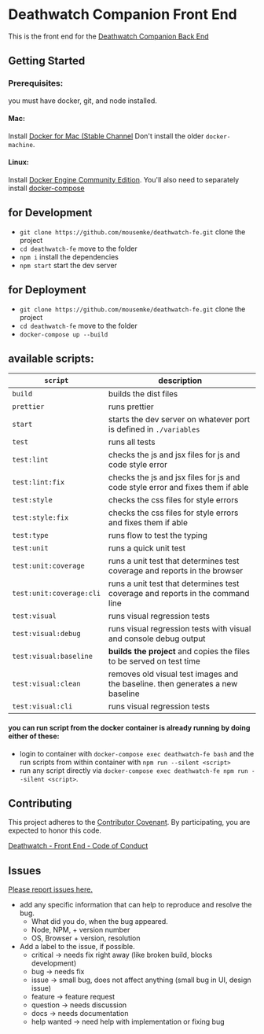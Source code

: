 Deathwatch Companion Front End
=======

This is the front end for the [Deathwatch Companion Back End](https://github.com/remigiilli/dw)

Getting Started
----

### Prerequisites:
you must have docker, git, and node installed.

#### Mac:
Install [Docker for Mac (Stable Channel](https://docs.docker.com/docker-for-mac/install/#download-docker-for-mac) Don't install the older `docker-machine`.

#### Linux:
Install [Docker Engine Community Edition](https://docs.docker.com/engine/installation/). You'll also need to separately install [docker-compose](https://docs.docker.com/compose/install/)

for Development
----
+ `git clone https://github.com/mousemke/deathwatch-fe.git` clone the project
+ `cd deathwatch-fe` move to the folder
+ `npm i` install the dependencies
+ `npm start` start the dev server

for Deployment
----

+ `git clone https://github.com/mousemke/deathwatch-fe.git` clone the project
+ `cd deathwatch-fe` move to the folder
+ `docker-compose up --build`


available scripts:
----

| `script` | description |
|----------|-------------|
| `build` | builds the dist files |
| `prettier` | runs prettier |
| `start` | starts the dev server on whatever port is defined in `./variables` |
| `test` | runs all tests |
| `test:lint` | checks the js and jsx files for js and code style error |
| `test:lint:fix` | checks the js and jsx files for js and code style error and fixes them if able |
| `test:style` | checks the css files for style errors |
| `test:style:fix` | checks the css files for style errors and fixes them if able |
| `test:type` | runs flow to test the typing |
| `test:unit` | runs a quick unit test |
| `test:unit:coverage` | runs a unit test that determines test coverage and reports in the browser |
| `test:unit:coverage:cli` | runs a unit test that determines test coverage and reports in the command line |
| `test:visual` | runs visual regression tests |
| `test:visual:debug` | runs visual regression tests with visual and console debug output |
| `test:visual:baseline` | **builds the project** and copies the files to be served on test time |
| `test:visual:clean` | removes old visual test images and the baseline. then generates a new baseline|
| `test:visual:cli` | runs visual regression tests |

#### you can run script from the docker container is already running by doing either of these:
+ login to container with `docker-compose exec deathwatch-fe bash` and the run scripts from within container with `npm run --silent <script>`
+ run any script directly via `docker-compose exec deathwatch-fe npm run --silent <script>`.


Contributing
----

This project adheres to the [Contributor Covenant](http://contributor-covenant.org/). By participating, you are expected to honor this code.

[Deathwatch - Front End - Code of Conduct](https://github.com/mousemke/deathwatch-fe/blob/master/CODE_OF_CONDUCT.md)


Issues
----

[Please report issues here.](https://github.com/mousemke/deathwatch-fe/issues)

+ add any specific information that can help to reproduce and resolve the bug.
    + What did you do, when the bug appeared.
    + Node, NPM, + version number
    + OS, Browser + version, resolution
+ Add a label to the issue, if possible.
    + critical -> needs fix right away (like broken build, blocks development)
    + bug -> needs fix
    + issue -> small bug, does not affect anything (small bug in UI, design issue)
    + feature -> feature request
    + question -> needs discussion
    + docs -> needs documentation
    + help wanted -> need help with implementation or fixing bug
